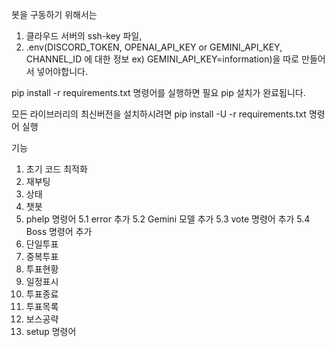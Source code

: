 봇을 구동하기 위해서는 
1. 클라우드 서버의 ssh-key 파일, 
2. .env(DISCORD_TOKEN, OPENAI_API_KEY or GEMINI_API_KEY, CHANNEL_ID 에 대한 정보 ex) GEMINI_API_KEY=information)을 따로 만들어서 넣어야합니다.

 pip install -r requirements.txt 명령어를 실행하면 필요 pip 설치가 완료됩니다.

모든 라이브러리의 최신버전을 설치하시려면 pip install -U -r requirements.txt 명령어 실행

기능

1. 초기 코드 최적화
2. 재부팅
3. 상태
4. 챗봇
5. phelp 명령어
    5.1 error 추가
    5.2 Gemini 모델 추가
    5.3 vote 명령어 추가
    5.4 Boss 명령어 추가 
6. 단일투표
7. 중복투표
8. 투표현황
9. 일정표시
10. 투표종료
11. 투표목록
12. 보스공략
13. setup 명령어
